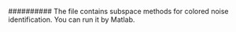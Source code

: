 ########## The file contains subspace methods for colored noise identification.
You can run it by Matlab.
